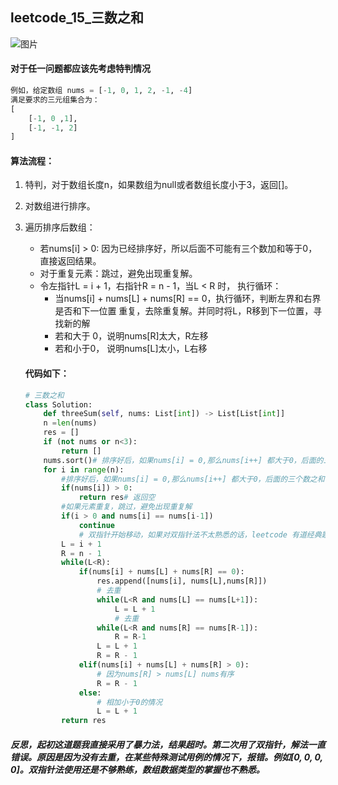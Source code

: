 ## **leetcode_15_三数之和**
![图片](https://imgchr.com/i/QFFbyn)
#### 对于任一问题都应该先考虑特判情况

```python
例如，给定数组 nums = [-1, 0, 1, 2, -1, -4]
满足要求的三元组集合为：
[
    [-1, 0 ,1],
    [-1, -1, 2]
]
```

#### 算法流程：

1. 特判，对于数组长度n，如果数组为null或者数组长度小于3，返回[]。

2. 对数组进行排序。

3. 遍历排序后数组：
	- 若nums[i] > 0: 因为已经排序好，所以后面不可能有三个数加和等于0，直接返回结果。
	- 对于重复元素：跳过，避免出现重复解。
	- 令左指针L = i + 1，右指针R = n - 1，当L < R 时， 执行循环：
		- 当nums[i] + nums[L] + nums[R] == 0，执行循环，判断左界和右界是否和下一位置 重复，去除重复解。并同时将L，R移到下一位置，寻找新的解
		- 若和大于 0，说明nums[R]太大，R左移
		- 若和小于0， 说明nums[L]太小，L右移
	
	#### 代码如下：
	
	```python
	# 三数之和
	class Solution:
	    def threeSum(self, nums: List[int]) -> List[List[int]]
	    n =len(nums)
	    res = []
	    if (not nums or n<3):
	        return []
	    nums.sort()# 排序好后，如果nums[i] = 0,那么nums[i++] 都大于0，后面的三个数之和一定大于0。无需考虑
	    for i in range(n):
	        #排序好后，如果nums[i] = 0,那么nums[i++] 都大于0，后面的三个数之和一定大于0。无需考虑
	        if(nums[i]) > 0:
	            return res# 返回空
	        #如果元素重复，跳过，避免出现重复解
	        if(i > 0 and nums[i] == nums[i-1])
	            continue
	            # 双指针开始移动，如果对双指针法不太熟悉的话，leetcode 有道经典题目——盛水最多的容器
	        L = i + 1
	        R = n - 1
	        while(L<R):
	            if(nums[i] + nums[L] + nums[R] == 0):
	                res.append([nums[i], nums[L],nums[R]])
	                # 去重
	                while(L<R and nums[L] == nums[L+1]):
	                    L = L + 1
	                    # 去重
	                while(L<R and nums[R] == nums[R-1]):
	                    R = R-1
	                L = L + 1
	                R = R - 1
	            elif(nums[i] + nums[L] + nums[R] > 0):
	                # 因为nums[R] > nums[L] nums有序
	                R = R - 1
	            else:
	                # 相加小于0的情况
	                L = L + 1
	        return res
	```
	
	

##### 反思，起初这道题我直接采用了暴力法，结果超时。第二次用了双指针，解法一直错误。原因是因为没有去重，在某些特殊测试用例的情况下，报错。例如[0, 0, 0, 0]。双指针法使用还是不够熟练，数组数据类型的掌握也不熟悉。

